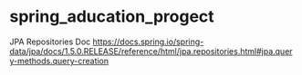 # spring_aducation_progect

JPA Repositories Doc
https://docs.spring.io/spring-data/jpa/docs/1.5.0.RELEASE/reference/html/jpa.repositories.html#jpa.query-methods.query-creation
